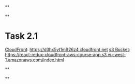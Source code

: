 **

**

# Task 2.1
[CloudFront](https://d3hx5yt1m926z4.cloudfront.net): https://d3hx5yt1m926z4.cloudfront.net
[s3 Bucket](https://react-redux-cloudfront-aws-course-app.s3.eu-west-1.amazonaws.com/index.html): https://react-redux-cloudfront-aws-course-app.s3.eu-west-1.amazonaws.com/index.html

**

**